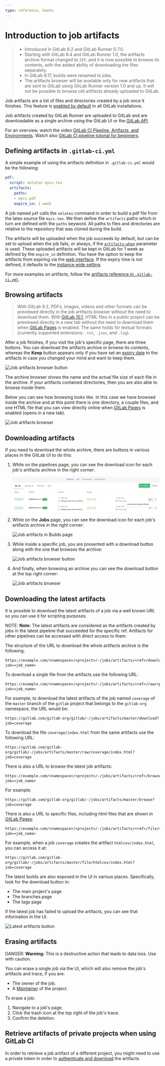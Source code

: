 ```yaml
---
type: reference, howto
---
```


# Introduction to job artifacts

> - Introduced in GitLab 8.2 and GitLab Runner 0.7.0.
> - Starting with GitLab 8.4 and GitLab Runner 1.0, the artifacts archive format changed to `ZIP`, and it is now possible to browse its contents, with the added ability of downloading the files separately.
> - In GitLab 8.17, builds were renamed to jobs.
> - The artifacts browser will be available only for new artifacts that are sent to GitLab using GitLab Runner version 1.0 and up. It will not be possible to browse old artifacts already uploaded to GitLab.

Job artifacts are a list of files and directories created by a job
once it finishes. This feature is [enabled by default](../../../administration/job_artifacts.md) in all
GitLab installations.

Job artifacts created by GitLab Runner are uploaded to GitLab and are downloadable as a single archive using the GitLab UI or the [GitLab API](../../../api/jobs.md#get-job-artifacts).

<i class="fa fa-youtube-play youtube" aria-hidden="true"></i>
For an overview, watch the video [GitLab CI Pipeline, Artifacts, and Environments](https://www.youtube.com/watch?v=PCKDICEe10s).
Watch also [GitLab CI pipeline tutorial for beginners](https://www.youtube.com/watch?v=Jav4vbUrqII).

## Defining artifacts in `.gitlab-ci.yml`

A simple example of using the artifacts definition in `.gitlab-ci.yml` would be
the following:

```yaml
pdf:
  script: xelatex mycv.tex
  artifacts:
    paths:
    - mycv.pdf
    expire_in: 1 week
```

A job named `pdf` calls the `xelatex` command in order to build a pdf file from
the latex source file `mycv.tex`. We then define the `artifacts` paths which in
turn are defined with the `paths` keyword. All paths to files and directories
are relative to the repository that was cloned during the build.

The artifacts will be uploaded when the job succeeds by default, but can be set to upload
when the job fails, or always, if the [`artifacts:when`](../../../ci/yaml/README.md#artifactswhen)
parameter is used. These uploaded artifacts will be kept in GitLab for 1 week as defined
by the `expire_in` definition. You have the option to keep the artifacts from expiring
via the [web interface](#browsing-artifacts). If the expiry time is not defined, it defaults
to the [instance wide setting](../../admin_area/settings/continuous_integration.md#default-artifacts-expiration-core-only).

For more examples on artifacts, follow the [artifacts reference in
`.gitlab-ci.yml`](../../../ci/yaml/README.md#artifacts).

## Browsing artifacts

> With GitLab 9.2, PDFs, images, videos and other formats can be previewed
> directly in the job artifacts browser without the need to download them.
> With [GitLab 10.1][ce-14399], HTML files in a public project can be previewed
> directly in a new tab without the need to download them when
> [GitLab Pages](../../../administration/pages/index.md) is enabled.
> The same holds for textual formats (currently supported extensions: `.txt`, `.json`, and `.log`).

After a job finishes, if you visit the job's specific page, there are three
buttons. You can download the artifacts archive or browse its contents, whereas
the **Keep** button appears only if you have set an [expiry date] to the
artifacts in case you changed your mind and want to keep them.

![Job artifacts browser button](img/job_artifacts_browser_button.png)

The archive browser shows the name and the actual file size of each file in the
archive. If your artifacts contained directories, then you are also able to
browse inside them.

Below you can see how browsing looks like. In this case we have browsed inside
the archive and at this point there is one directory, a couple files, and
one HTML file that you can view directly online when
[GitLab Pages](../../../administration/pages/index.md) is enabled (opens in a new tab).

![Job artifacts browser](img/job_artifacts_browser.png)

## Downloading artifacts

If you need to download the whole archive, there are buttons in various places
in the GitLab UI to do this:

1. While on the pipelines page, you can see the download icon for each job's
   artifacts archive in the right corner:

   ![Job artifacts in Pipelines page](img/job_artifacts_pipelines_page.png)

1. While on the **Jobs** page, you can see the download icon for each job's
   artifacts archive in the right corner:

   ![Job artifacts in Builds page](img/job_artifacts_builds_page.png)

1. While inside a specific job, you are presented with a download button
   along with the one that browses the archive:

   ![Job artifacts browser button](img/job_artifacts_browser_button.png)

1. And finally, when browsing an archive you can see the download button at
   the top right corner:

   ![Job artifacts browser](img/job_artifacts_browser.png)

## Downloading the latest artifacts

It is possible to download the latest artifacts of a job via a well known URL
so you can use it for scripting purposes.

NOTE: **Note:**
The latest artifacts are considered as the artifacts created by jobs in the
latest pipeline that succeeded for the specific ref.
Artifacts for other pipelines can be accessed with direct access to them.

The structure of the URL to download the whole artifacts archive is the following:

```
https://example.com/<namespace>/<project>/-/jobs/artifacts/<ref>/download?job=<job_name>
```

To download a single file from the artifacts use the following URL:

```
https://example.com/<namespace>/<project>/-/jobs/artifacts/<ref>/raw/<path_to_file>?job=<job_name>
```

For example, to download the latest artifacts of the job named `coverage` of
the `master` branch of the `gitlab` project that belongs to the `gitlab-org`
namespace, the URL would be:

```
https://gitlab.com/gitlab-org/gitlab/-/jobs/artifacts/master/download?job=coverage
```

To download the file `coverage/index.html` from the same
artifacts use the following URL:

```
https://gitlab.com/gitlab-org/gitlab/-/jobs/artifacts/master/raw/coverage/index.html?job=coverage
```

There is also a URL to browse the latest job artifacts:

```
https://example.com/<namespace>/<project>/-/jobs/artifacts/<ref>/browse?job=<job_name>
```

For example:

```
https://gitlab.com/gitlab-org/gitlab/-/jobs/artifacts/master/browse?job=coverage
```

There is also a URL to specific files, including html files that
are shown in [GitLab Pages](../../../administration/pages/index.md):

```
https://example.com/<namespace>/<project>/-/jobs/artifacts/<ref>/file/<path>?job=<job_name>
```

For example, when a job `coverage` creates the artifact `htmlcov/index.html`,
you can access it at:

```
https://gitlab.com/gitlab-org/gitlab/-/jobs/artifacts/master/file/htmlcov/index.html?job=coverage
```

The latest builds are also exposed in the UI in various places. Specifically,
look for the download button in:

- The main project's page
- The branches page
- The tags page

If the latest job has failed to upload the artifacts, you can see that
information in the UI.

![Latest artifacts button](img/job_latest_artifacts_browser.png)

## Erasing artifacts

DANGER: **Warning:**
This is a destructive action that leads to data loss. Use with caution.

You can erase a single job via the UI, which will also remove the job's
artifacts and trace, if you are:

- The owner of the job.
- A [Maintainer](../../permissions.md#gitlab-cicd-permissions) of the project.

To erase a job:

1. Navigate to a job's page.
1. Click the trash icon at the top right of the job's trace.
1. Confirm the deletion.

## Retrieve artifacts of private projects when using GitLab CI

In order to retrieve a job artifact of a different project, you might need to use a private token in order to [authenticate and download](../../../api/jobs.md#get-job-artifacts) the artifacts.

[expiry date]: ../../../ci/yaml/README.md#artifactsexpire_in
[ce-14399]: https://gitlab.com/gitlab-org/gitlab-foss/merge_requests/14399

<!-- ## Troubleshooting

Include any troubleshooting steps that you can foresee. If you know beforehand what issues
one might have when setting this up, or when something is changed, or on upgrading, it's
important to describe those, too. Think of things that may go wrong and include them here.
This is important to minimize requests for support, and to avoid doc comments with
questions that you know someone might ask.

Each scenario can be a third-level heading, e.g. `### Getting error message X`.
If you have none to add when creating a doc, leave this section in place
but commented out to help encourage others to add to it in the future. -->
